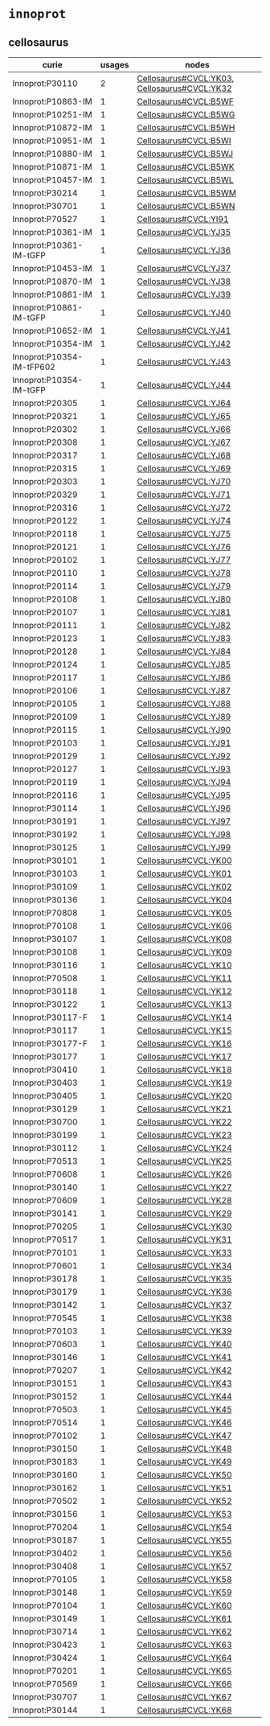 # `innoprot`

## cellosaurus

| curie                     |   usages | nodes                                                                                                                                                        |
|---------------------------|----------|--------------------------------------------------------------------------------------------------------------------------------------------------------------|
| Innoprot:P30110           |        2 | [Cellosaurus#CVCL:YK03](http://purl.obolibrary.org/obo/Cellosaurus#CVCL_YK03), [Cellosaurus#CVCL:YK32](http://purl.obolibrary.org/obo/Cellosaurus#CVCL_YK32) |
| Innoprot:P10863-IM        |        1 | [Cellosaurus#CVCL:B5WF](http://purl.obolibrary.org/obo/Cellosaurus#CVCL_B5WF)                                                                                |
| Innoprot:P10251-IM        |        1 | [Cellosaurus#CVCL:B5WG](http://purl.obolibrary.org/obo/Cellosaurus#CVCL_B5WG)                                                                                |
| Innoprot:P10872-IM        |        1 | [Cellosaurus#CVCL:B5WH](http://purl.obolibrary.org/obo/Cellosaurus#CVCL_B5WH)                                                                                |
| Innoprot:P10951-IM        |        1 | [Cellosaurus#CVCL:B5WI](http://purl.obolibrary.org/obo/Cellosaurus#CVCL_B5WI)                                                                                |
| Innoprot:P10880-IM        |        1 | [Cellosaurus#CVCL:B5WJ](http://purl.obolibrary.org/obo/Cellosaurus#CVCL_B5WJ)                                                                                |
| Innoprot:P10871-IM        |        1 | [Cellosaurus#CVCL:B5WK](http://purl.obolibrary.org/obo/Cellosaurus#CVCL_B5WK)                                                                                |
| Innoprot:P10457-IM        |        1 | [Cellosaurus#CVCL:B5WL](http://purl.obolibrary.org/obo/Cellosaurus#CVCL_B5WL)                                                                                |
| Innoprot:P30214           |        1 | [Cellosaurus#CVCL:B5WM](http://purl.obolibrary.org/obo/Cellosaurus#CVCL_B5WM)                                                                                |
| Innoprot:P30701           |        1 | [Cellosaurus#CVCL:B5WN](http://purl.obolibrary.org/obo/Cellosaurus#CVCL_B5WN)                                                                                |
| Innoprot:P70527           |        1 | [Cellosaurus#CVCL:YI91](http://purl.obolibrary.org/obo/Cellosaurus#CVCL_YI91)                                                                                |
| Innoprot:P10361-IM        |        1 | [Cellosaurus#CVCL:YJ35](http://purl.obolibrary.org/obo/Cellosaurus#CVCL_YJ35)                                                                                |
| Innoprot:P10361-IM-tGFP   |        1 | [Cellosaurus#CVCL:YJ36](http://purl.obolibrary.org/obo/Cellosaurus#CVCL_YJ36)                                                                                |
| Innoprot:P10453-IM        |        1 | [Cellosaurus#CVCL:YJ37](http://purl.obolibrary.org/obo/Cellosaurus#CVCL_YJ37)                                                                                |
| Innoprot:P10870-IM        |        1 | [Cellosaurus#CVCL:YJ38](http://purl.obolibrary.org/obo/Cellosaurus#CVCL_YJ38)                                                                                |
| Innoprot:P10861-IM        |        1 | [Cellosaurus#CVCL:YJ39](http://purl.obolibrary.org/obo/Cellosaurus#CVCL_YJ39)                                                                                |
| Innoprot:P10861-IM-tGFP   |        1 | [Cellosaurus#CVCL:YJ40](http://purl.obolibrary.org/obo/Cellosaurus#CVCL_YJ40)                                                                                |
| Innoprot:P10652-IM        |        1 | [Cellosaurus#CVCL:YJ41](http://purl.obolibrary.org/obo/Cellosaurus#CVCL_YJ41)                                                                                |
| Innoprot:P10354-IM        |        1 | [Cellosaurus#CVCL:YJ42](http://purl.obolibrary.org/obo/Cellosaurus#CVCL_YJ42)                                                                                |
| Innoprot:P10354-IM-tFP602 |        1 | [Cellosaurus#CVCL:YJ43](http://purl.obolibrary.org/obo/Cellosaurus#CVCL_YJ43)                                                                                |
| Innoprot:P10354-IM-tGFP   |        1 | [Cellosaurus#CVCL:YJ44](http://purl.obolibrary.org/obo/Cellosaurus#CVCL_YJ44)                                                                                |
| Innoprot:P20305           |        1 | [Cellosaurus#CVCL:YJ64](http://purl.obolibrary.org/obo/Cellosaurus#CVCL_YJ64)                                                                                |
| Innoprot:P20321           |        1 | [Cellosaurus#CVCL:YJ65](http://purl.obolibrary.org/obo/Cellosaurus#CVCL_YJ65)                                                                                |
| Innoprot:P20302           |        1 | [Cellosaurus#CVCL:YJ66](http://purl.obolibrary.org/obo/Cellosaurus#CVCL_YJ66)                                                                                |
| Innoprot:P20308           |        1 | [Cellosaurus#CVCL:YJ67](http://purl.obolibrary.org/obo/Cellosaurus#CVCL_YJ67)                                                                                |
| Innoprot:P20317           |        1 | [Cellosaurus#CVCL:YJ68](http://purl.obolibrary.org/obo/Cellosaurus#CVCL_YJ68)                                                                                |
| Innoprot:P20315           |        1 | [Cellosaurus#CVCL:YJ69](http://purl.obolibrary.org/obo/Cellosaurus#CVCL_YJ69)                                                                                |
| Innoprot:P20303           |        1 | [Cellosaurus#CVCL:YJ70](http://purl.obolibrary.org/obo/Cellosaurus#CVCL_YJ70)                                                                                |
| Innoprot:P20329           |        1 | [Cellosaurus#CVCL:YJ71](http://purl.obolibrary.org/obo/Cellosaurus#CVCL_YJ71)                                                                                |
| Innoprot:P20316           |        1 | [Cellosaurus#CVCL:YJ72](http://purl.obolibrary.org/obo/Cellosaurus#CVCL_YJ72)                                                                                |
| Innoprot:P20122           |        1 | [Cellosaurus#CVCL:YJ74](http://purl.obolibrary.org/obo/Cellosaurus#CVCL_YJ74)                                                                                |
| Innoprot:P20118           |        1 | [Cellosaurus#CVCL:YJ75](http://purl.obolibrary.org/obo/Cellosaurus#CVCL_YJ75)                                                                                |
| Innoprot:P20121           |        1 | [Cellosaurus#CVCL:YJ76](http://purl.obolibrary.org/obo/Cellosaurus#CVCL_YJ76)                                                                                |
| Innoprot:P20102           |        1 | [Cellosaurus#CVCL:YJ77](http://purl.obolibrary.org/obo/Cellosaurus#CVCL_YJ77)                                                                                |
| Innoprot:P20110           |        1 | [Cellosaurus#CVCL:YJ78](http://purl.obolibrary.org/obo/Cellosaurus#CVCL_YJ78)                                                                                |
| Innoprot:P20114           |        1 | [Cellosaurus#CVCL:YJ79](http://purl.obolibrary.org/obo/Cellosaurus#CVCL_YJ79)                                                                                |
| Innoprot:P20108           |        1 | [Cellosaurus#CVCL:YJ80](http://purl.obolibrary.org/obo/Cellosaurus#CVCL_YJ80)                                                                                |
| Innoprot:P20107           |        1 | [Cellosaurus#CVCL:YJ81](http://purl.obolibrary.org/obo/Cellosaurus#CVCL_YJ81)                                                                                |
| Innoprot:P20111           |        1 | [Cellosaurus#CVCL:YJ82](http://purl.obolibrary.org/obo/Cellosaurus#CVCL_YJ82)                                                                                |
| Innoprot:P20123           |        1 | [Cellosaurus#CVCL:YJ83](http://purl.obolibrary.org/obo/Cellosaurus#CVCL_YJ83)                                                                                |
| Innoprot:P20128           |        1 | [Cellosaurus#CVCL:YJ84](http://purl.obolibrary.org/obo/Cellosaurus#CVCL_YJ84)                                                                                |
| Innoprot:P20124           |        1 | [Cellosaurus#CVCL:YJ85](http://purl.obolibrary.org/obo/Cellosaurus#CVCL_YJ85)                                                                                |
| Innoprot:P20117           |        1 | [Cellosaurus#CVCL:YJ86](http://purl.obolibrary.org/obo/Cellosaurus#CVCL_YJ86)                                                                                |
| Innoprot:P20106           |        1 | [Cellosaurus#CVCL:YJ87](http://purl.obolibrary.org/obo/Cellosaurus#CVCL_YJ87)                                                                                |
| Innoprot:P20105           |        1 | [Cellosaurus#CVCL:YJ88](http://purl.obolibrary.org/obo/Cellosaurus#CVCL_YJ88)                                                                                |
| Innoprot:P20109           |        1 | [Cellosaurus#CVCL:YJ89](http://purl.obolibrary.org/obo/Cellosaurus#CVCL_YJ89)                                                                                |
| Innoprot:P20115           |        1 | [Cellosaurus#CVCL:YJ90](http://purl.obolibrary.org/obo/Cellosaurus#CVCL_YJ90)                                                                                |
| Innoprot:P20103           |        1 | [Cellosaurus#CVCL:YJ91](http://purl.obolibrary.org/obo/Cellosaurus#CVCL_YJ91)                                                                                |
| Innoprot:P20129           |        1 | [Cellosaurus#CVCL:YJ92](http://purl.obolibrary.org/obo/Cellosaurus#CVCL_YJ92)                                                                                |
| Innoprot:P20127           |        1 | [Cellosaurus#CVCL:YJ93](http://purl.obolibrary.org/obo/Cellosaurus#CVCL_YJ93)                                                                                |
| Innoprot:P20119           |        1 | [Cellosaurus#CVCL:YJ94](http://purl.obolibrary.org/obo/Cellosaurus#CVCL_YJ94)                                                                                |
| Innoprot:P20116           |        1 | [Cellosaurus#CVCL:YJ95](http://purl.obolibrary.org/obo/Cellosaurus#CVCL_YJ95)                                                                                |
| Innoprot:P30114           |        1 | [Cellosaurus#CVCL:YJ96](http://purl.obolibrary.org/obo/Cellosaurus#CVCL_YJ96)                                                                                |
| Innoprot:P30191           |        1 | [Cellosaurus#CVCL:YJ97](http://purl.obolibrary.org/obo/Cellosaurus#CVCL_YJ97)                                                                                |
| Innoprot:P30192           |        1 | [Cellosaurus#CVCL:YJ98](http://purl.obolibrary.org/obo/Cellosaurus#CVCL_YJ98)                                                                                |
| Innoprot:P30125           |        1 | [Cellosaurus#CVCL:YJ99](http://purl.obolibrary.org/obo/Cellosaurus#CVCL_YJ99)                                                                                |
| Innoprot:P30101           |        1 | [Cellosaurus#CVCL:YK00](http://purl.obolibrary.org/obo/Cellosaurus#CVCL_YK00)                                                                                |
| Innoprot:P30103           |        1 | [Cellosaurus#CVCL:YK01](http://purl.obolibrary.org/obo/Cellosaurus#CVCL_YK01)                                                                                |
| Innoprot:P30109           |        1 | [Cellosaurus#CVCL:YK02](http://purl.obolibrary.org/obo/Cellosaurus#CVCL_YK02)                                                                                |
| Innoprot:P30136           |        1 | [Cellosaurus#CVCL:YK04](http://purl.obolibrary.org/obo/Cellosaurus#CVCL_YK04)                                                                                |
| Innoprot:P70808           |        1 | [Cellosaurus#CVCL:YK05](http://purl.obolibrary.org/obo/Cellosaurus#CVCL_YK05)                                                                                |
| Innoprot:P70108           |        1 | [Cellosaurus#CVCL:YK06](http://purl.obolibrary.org/obo/Cellosaurus#CVCL_YK06)                                                                                |
| Innoprot:P30107           |        1 | [Cellosaurus#CVCL:YK08](http://purl.obolibrary.org/obo/Cellosaurus#CVCL_YK08)                                                                                |
| Innoprot:P30108           |        1 | [Cellosaurus#CVCL:YK09](http://purl.obolibrary.org/obo/Cellosaurus#CVCL_YK09)                                                                                |
| Innoprot:P30116           |        1 | [Cellosaurus#CVCL:YK10](http://purl.obolibrary.org/obo/Cellosaurus#CVCL_YK10)                                                                                |
| Innoprot:P70508           |        1 | [Cellosaurus#CVCL:YK11](http://purl.obolibrary.org/obo/Cellosaurus#CVCL_YK11)                                                                                |
| Innoprot:P30118           |        1 | [Cellosaurus#CVCL:YK12](http://purl.obolibrary.org/obo/Cellosaurus#CVCL_YK12)                                                                                |
| Innoprot:P30122           |        1 | [Cellosaurus#CVCL:YK13](http://purl.obolibrary.org/obo/Cellosaurus#CVCL_YK13)                                                                                |
| Innoprot:P30117-F         |        1 | [Cellosaurus#CVCL:YK14](http://purl.obolibrary.org/obo/Cellosaurus#CVCL_YK14)                                                                                |
| Innoprot:P30117           |        1 | [Cellosaurus#CVCL:YK15](http://purl.obolibrary.org/obo/Cellosaurus#CVCL_YK15)                                                                                |
| Innoprot:P30177-F         |        1 | [Cellosaurus#CVCL:YK16](http://purl.obolibrary.org/obo/Cellosaurus#CVCL_YK16)                                                                                |
| Innoprot:P30177           |        1 | [Cellosaurus#CVCL:YK17](http://purl.obolibrary.org/obo/Cellosaurus#CVCL_YK17)                                                                                |
| Innoprot:P30410           |        1 | [Cellosaurus#CVCL:YK18](http://purl.obolibrary.org/obo/Cellosaurus#CVCL_YK18)                                                                                |
| Innoprot:P30403           |        1 | [Cellosaurus#CVCL:YK19](http://purl.obolibrary.org/obo/Cellosaurus#CVCL_YK19)                                                                                |
| Innoprot:P30405           |        1 | [Cellosaurus#CVCL:YK20](http://purl.obolibrary.org/obo/Cellosaurus#CVCL_YK20)                                                                                |
| Innoprot:P30129           |        1 | [Cellosaurus#CVCL:YK21](http://purl.obolibrary.org/obo/Cellosaurus#CVCL_YK21)                                                                                |
| Innoprot:P30700           |        1 | [Cellosaurus#CVCL:YK22](http://purl.obolibrary.org/obo/Cellosaurus#CVCL_YK22)                                                                                |
| Innoprot:P30199           |        1 | [Cellosaurus#CVCL:YK23](http://purl.obolibrary.org/obo/Cellosaurus#CVCL_YK23)                                                                                |
| Innoprot:P30112           |        1 | [Cellosaurus#CVCL:YK24](http://purl.obolibrary.org/obo/Cellosaurus#CVCL_YK24)                                                                                |
| Innoprot:P70513           |        1 | [Cellosaurus#CVCL:YK25](http://purl.obolibrary.org/obo/Cellosaurus#CVCL_YK25)                                                                                |
| Innoprot:P70608           |        1 | [Cellosaurus#CVCL:YK26](http://purl.obolibrary.org/obo/Cellosaurus#CVCL_YK26)                                                                                |
| Innoprot:P30140           |        1 | [Cellosaurus#CVCL:YK27](http://purl.obolibrary.org/obo/Cellosaurus#CVCL_YK27)                                                                                |
| Innoprot:P70609           |        1 | [Cellosaurus#CVCL:YK28](http://purl.obolibrary.org/obo/Cellosaurus#CVCL_YK28)                                                                                |
| Innoprot:P30141           |        1 | [Cellosaurus#CVCL:YK29](http://purl.obolibrary.org/obo/Cellosaurus#CVCL_YK29)                                                                                |
| Innoprot:P70205           |        1 | [Cellosaurus#CVCL:YK30](http://purl.obolibrary.org/obo/Cellosaurus#CVCL_YK30)                                                                                |
| Innoprot:P70517           |        1 | [Cellosaurus#CVCL:YK31](http://purl.obolibrary.org/obo/Cellosaurus#CVCL_YK31)                                                                                |
| Innoprot:P70101           |        1 | [Cellosaurus#CVCL:YK33](http://purl.obolibrary.org/obo/Cellosaurus#CVCL_YK33)                                                                                |
| Innoprot:P70601           |        1 | [Cellosaurus#CVCL:YK34](http://purl.obolibrary.org/obo/Cellosaurus#CVCL_YK34)                                                                                |
| Innoprot:P30178           |        1 | [Cellosaurus#CVCL:YK35](http://purl.obolibrary.org/obo/Cellosaurus#CVCL_YK35)                                                                                |
| Innoprot:P30179           |        1 | [Cellosaurus#CVCL:YK36](http://purl.obolibrary.org/obo/Cellosaurus#CVCL_YK36)                                                                                |
| Innoprot:P30142           |        1 | [Cellosaurus#CVCL:YK37](http://purl.obolibrary.org/obo/Cellosaurus#CVCL_YK37)                                                                                |
| Innoprot:P70545           |        1 | [Cellosaurus#CVCL:YK38](http://purl.obolibrary.org/obo/Cellosaurus#CVCL_YK38)                                                                                |
| Innoprot:P70103           |        1 | [Cellosaurus#CVCL:YK39](http://purl.obolibrary.org/obo/Cellosaurus#CVCL_YK39)                                                                                |
| Innoprot:P70603           |        1 | [Cellosaurus#CVCL:YK40](http://purl.obolibrary.org/obo/Cellosaurus#CVCL_YK40)                                                                                |
| Innoprot:P30146           |        1 | [Cellosaurus#CVCL:YK41](http://purl.obolibrary.org/obo/Cellosaurus#CVCL_YK41)                                                                                |
| Innoprot:P70207           |        1 | [Cellosaurus#CVCL:YK42](http://purl.obolibrary.org/obo/Cellosaurus#CVCL_YK42)                                                                                |
| Innoprot:P30151           |        1 | [Cellosaurus#CVCL:YK43](http://purl.obolibrary.org/obo/Cellosaurus#CVCL_YK43)                                                                                |
| Innoprot:P30152           |        1 | [Cellosaurus#CVCL:YK44](http://purl.obolibrary.org/obo/Cellosaurus#CVCL_YK44)                                                                                |
| Innoprot:P70503           |        1 | [Cellosaurus#CVCL:YK45](http://purl.obolibrary.org/obo/Cellosaurus#CVCL_YK45)                                                                                |
| Innoprot:P70514           |        1 | [Cellosaurus#CVCL:YK46](http://purl.obolibrary.org/obo/Cellosaurus#CVCL_YK46)                                                                                |
| Innoprot:P70102           |        1 | [Cellosaurus#CVCL:YK47](http://purl.obolibrary.org/obo/Cellosaurus#CVCL_YK47)                                                                                |
| Innoprot:P30150           |        1 | [Cellosaurus#CVCL:YK48](http://purl.obolibrary.org/obo/Cellosaurus#CVCL_YK48)                                                                                |
| Innoprot:P30183           |        1 | [Cellosaurus#CVCL:YK49](http://purl.obolibrary.org/obo/Cellosaurus#CVCL_YK49)                                                                                |
| Innoprot:P30160           |        1 | [Cellosaurus#CVCL:YK50](http://purl.obolibrary.org/obo/Cellosaurus#CVCL_YK50)                                                                                |
| Innoprot:P30162           |        1 | [Cellosaurus#CVCL:YK51](http://purl.obolibrary.org/obo/Cellosaurus#CVCL_YK51)                                                                                |
| Innoprot:P70502           |        1 | [Cellosaurus#CVCL:YK52](http://purl.obolibrary.org/obo/Cellosaurus#CVCL_YK52)                                                                                |
| Innoprot:P30156           |        1 | [Cellosaurus#CVCL:YK53](http://purl.obolibrary.org/obo/Cellosaurus#CVCL_YK53)                                                                                |
| Innoprot:P70204           |        1 | [Cellosaurus#CVCL:YK54](http://purl.obolibrary.org/obo/Cellosaurus#CVCL_YK54)                                                                                |
| Innoprot:P30187           |        1 | [Cellosaurus#CVCL:YK55](http://purl.obolibrary.org/obo/Cellosaurus#CVCL_YK55)                                                                                |
| Innoprot:P30402           |        1 | [Cellosaurus#CVCL:YK56](http://purl.obolibrary.org/obo/Cellosaurus#CVCL_YK56)                                                                                |
| Innoprot:P30408           |        1 | [Cellosaurus#CVCL:YK57](http://purl.obolibrary.org/obo/Cellosaurus#CVCL_YK57)                                                                                |
| Innoprot:P70105           |        1 | [Cellosaurus#CVCL:YK58](http://purl.obolibrary.org/obo/Cellosaurus#CVCL_YK58)                                                                                |
| Innoprot:P30148           |        1 | [Cellosaurus#CVCL:YK59](http://purl.obolibrary.org/obo/Cellosaurus#CVCL_YK59)                                                                                |
| Innoprot:P70104           |        1 | [Cellosaurus#CVCL:YK60](http://purl.obolibrary.org/obo/Cellosaurus#CVCL_YK60)                                                                                |
| Innoprot:P30149           |        1 | [Cellosaurus#CVCL:YK61](http://purl.obolibrary.org/obo/Cellosaurus#CVCL_YK61)                                                                                |
| Innoprot:P30714           |        1 | [Cellosaurus#CVCL:YK62](http://purl.obolibrary.org/obo/Cellosaurus#CVCL_YK62)                                                                                |
| Innoprot:P30423           |        1 | [Cellosaurus#CVCL:YK63](http://purl.obolibrary.org/obo/Cellosaurus#CVCL_YK63)                                                                                |
| Innoprot:P30424           |        1 | [Cellosaurus#CVCL:YK64](http://purl.obolibrary.org/obo/Cellosaurus#CVCL_YK64)                                                                                |
| Innoprot:P70201           |        1 | [Cellosaurus#CVCL:YK65](http://purl.obolibrary.org/obo/Cellosaurus#CVCL_YK65)                                                                                |
| Innoprot:P70569           |        1 | [Cellosaurus#CVCL:YK66](http://purl.obolibrary.org/obo/Cellosaurus#CVCL_YK66)                                                                                |
| Innoprot:P30707           |        1 | [Cellosaurus#CVCL:YK67](http://purl.obolibrary.org/obo/Cellosaurus#CVCL_YK67)                                                                                |
| Innoprot:P30144           |        1 | [Cellosaurus#CVCL:YK68](http://purl.obolibrary.org/obo/Cellosaurus#CVCL_YK68)                                                                                |

